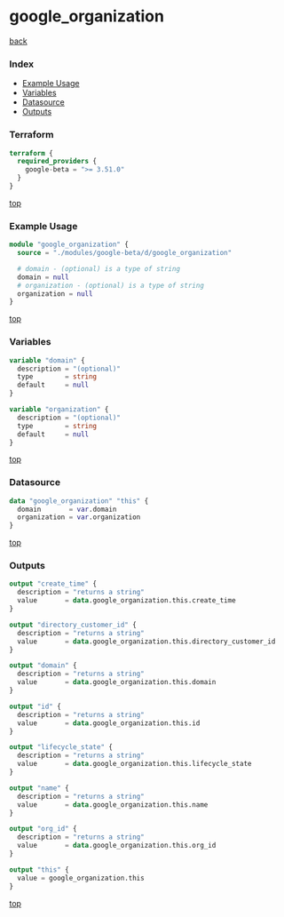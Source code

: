 # google_organization

[back](../google-beta.md)

### Index

- [Example Usage](#example-usage)
- [Variables](#variables)
- [Datasource](#datasource)
- [Outputs](#outputs)

### Terraform

```terraform
terraform {
  required_providers {
    google-beta = ">= 3.51.0"
  }
}
```

[top](#index)

### Example Usage

```terraform
module "google_organization" {
  source = "./modules/google-beta/d/google_organization"

  # domain - (optional) is a type of string
  domain = null
  # organization - (optional) is a type of string
  organization = null
}
```

[top](#index)

### Variables

```terraform
variable "domain" {
  description = "(optional)"
  type        = string
  default     = null
}

variable "organization" {
  description = "(optional)"
  type        = string
  default     = null
}
```

[top](#index)

### Datasource

```terraform
data "google_organization" "this" {
  domain       = var.domain
  organization = var.organization
}
```

[top](#index)

### Outputs

```terraform
output "create_time" {
  description = "returns a string"
  value       = data.google_organization.this.create_time
}

output "directory_customer_id" {
  description = "returns a string"
  value       = data.google_organization.this.directory_customer_id
}

output "domain" {
  description = "returns a string"
  value       = data.google_organization.this.domain
}

output "id" {
  description = "returns a string"
  value       = data.google_organization.this.id
}

output "lifecycle_state" {
  description = "returns a string"
  value       = data.google_organization.this.lifecycle_state
}

output "name" {
  description = "returns a string"
  value       = data.google_organization.this.name
}

output "org_id" {
  description = "returns a string"
  value       = data.google_organization.this.org_id
}

output "this" {
  value = google_organization.this
}
```

[top](#index)